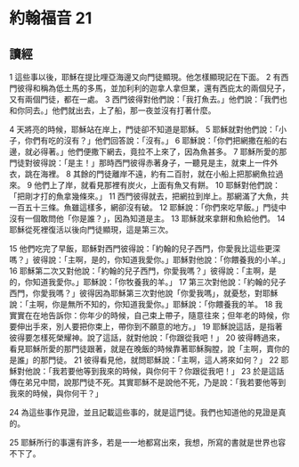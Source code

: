 # 約翰福音 21

## 讀經

1 這些事以後，耶穌在提比哩亞海邊又向門徒顯現。他怎樣顯現記在下面。 2 有西門彼得和稱為低土馬的多馬，並加利利的迦拿人拿但業，還有西庇太的兩個兒子，又有兩個門徒，都在一處。 3 西門彼得對他們說：「我打魚去。」他們說：「我們也和你同去。」他們就出去，上了船，那一夜並沒有打著什麼。

4 天將亮的時候，耶穌站在岸上，門徒卻不知道是耶穌。 5 耶穌就對他們說：「小子，你們有吃的沒有？」他們回答說：「沒有。」 6 耶穌說：「你們把網撒在船的右邊，就必得著。」他們便撒下網去，竟拉不上來了，因為魚甚多。 7 耶穌所愛的那門徒對彼得說：「是主！」那時西門彼得赤著身子，一聽見是主，就束上一件外衣，跳在海裡。 8 其餘的門徒離岸不遠，約有二百肘，就在小船上把那網魚拉過來。 9 他們上了岸，就看見那裡有炭火，上面有魚又有餅。 10 耶穌對他們說：「把剛才打的魚拿幾條來。」 11 西門彼得就去，把網拉到岸上。那網滿了大魚，共一百五十三條。魚雖這樣多，網卻沒有破。 12 耶穌說：「你們來吃早飯。」門徒中沒有一個敢問他「你是誰？」，因為知道是主。 13 耶穌就來拿餅和魚給他們。 14 耶穌從死裡復活以後向門徒顯現，這是第三次。

15 他們吃完了早飯，耶穌對西門彼得說：「約翰的兒子西門，你愛我比這些更深嗎？」彼得說：「主啊，是的，你知道我愛你。」耶穌對他說：「你餵養我的小羊。」 16 耶穌第二次又對他說：「約翰的兒子西門，你愛我嗎？」彼得說：「主啊，是的，你知道我愛你。」耶穌說：「你牧養我的羊。」 17 第三次對他說：「約翰的兒子西門，你愛我嗎？」彼得因為耶穌第三次對他說「你愛我嗎」，就憂愁，對耶穌說：「主啊，你是無所不知的，你知道我愛你。」耶穌說：「你餵養我的羊。 18 我實實在在地告訴你：你年少的時候，自己束上帶子，隨意往來；但年老的時候，你要伸出手來，別人要把你束上，帶你到不願意的地方。」 19 耶穌說這話，是指著彼得要怎樣死榮耀神。說了這話，就對他說：「你跟從我吧！」 20 彼得轉過來，看見耶穌所愛的那門徒跟著，就是在晚飯的時候靠著耶穌胸膛，說「主啊，賣你的是誰」的那門徒。 21 彼得看見他，就問耶穌說：「主啊，這人將來如何？」 22 耶穌對他說：「我若要他等到我來的時候，與你何干？你跟從我吧！」 23 於是這話傳在弟兄中間，說那門徒不死。其實耶穌不是說他不死，乃是說：「我若要他等到我來的時候，與你何干？」

24 為這些事作見證，並且記載這些事的，就是這門徒。我們也知道他的見證是真的。

25 耶穌所行的事還有許多，若是一一地都寫出來，我想，所寫的書就是世界也容不下了。
